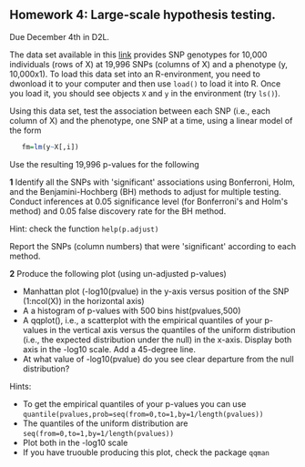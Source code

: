 ## Homework 4: Large-scale hypothesis testing.

Due December 4th in D2L.

The data set available in this [link](https://www.dropbox.com/s/7yk8l3p6xn6rayd/Xy.RData?dl=0)  provides SNP genotypes for 10,000 individuals (rows of X) at 19,996 SNPs (columns of X) and a phenotype (y, 10,000x1). To load this data set into an R-environment, you need to dwonload it to your computer and then use `load()` to load it into R. Once you load it, you should see objects `X` and `y` in the environment (try `ls()`).

Using this data set, test the association between each SNP (i.e., each column of X) and the phenotype, one SNP at a time, using a linear model of the form

```r
   fm=lm(y~X[,i])
```

Use the resulting 19,996 p-values for the following

**1** Identify all the SNPs with 'significant' associations using Bonferroni, Holm, and the Benjamini-Hochberg (BH) methods to adjust for multiple testing. Conduct inferences at 0.05 significance level (for Bonferroni's and Holm's method) and 0.05 false discovery rate for the BH method.

Hint: check the function `help(p.adjust)`

Report the SNPs (column numbers) that were 'significant' according to each method.


**2** Produce the following plot (using un-adjusted p-values)
  - Manhattan plot (-log10(pvalue) in the y-axis versus position of the SNP (1:ncol(X)) in the horizontal axis)
  - A a histogram of p-values with 500 bins hist(pvalues,500)
  - A qqplot(), i.e., a scatterplot with the empirical quantiles of your p-values in the vertical axis versus the quantiles of the uniform distribution (i.e., the expected distribution under the null) in the x-axis. Display both axis in the -log10 scale. Add a 45-degree line.
  - At what value of -log10(pvalue) do you see clear departure from the null distribution?

Hints:
  - To get the empirical quantiles of your p-values you can use `quantile(pvalues,prob=seq(from=0,to=1,by=1/length(pvalues))`
  - The quantiles of the uniform distribution are `seq(from=0,to=1,by=1/length(pvalues))`
  - Plot both in the -log10 scale
  - If you have truouble producing this plot, check the package `qqman`
    
